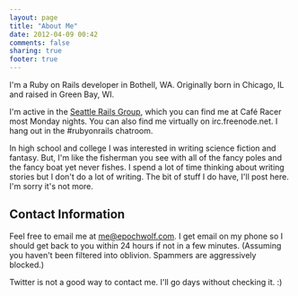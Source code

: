 ```yaml
---
layout: page
title: "About Me"
date: 2012-04-09 00:42
comments: false
sharing: true
footer: true
---
```


I'm a Ruby on Rails developer in Bothell, WA. Originally born in Chicago, IL and raised in Green Bay, WI.

I'm active in the [Seattle Rails Group](http://www.meetup.com/The-Seattle-Ruby-on-Rails-Developers-Meetup-Group/), which you can find me at Café Racer most Monday nights. You can also find me virtually on irc.freenode.net. I hang out in the #rubyonrails chatroom. 

In high school and college I was interested in writing science fiction and fantasy. But, I'm like the fisherman you see with all of the fancy poles and the fancy boat yet never fishes. I spend a lot of time thinking about writing stories but I don't do a lot of writing. The bit of stuff I do have, I'll post here. I'm sorry it's not more. 

## Contact Information

Feel free to email me at [me@epochwolf.com](mailto:me@epochwolf.com). I get email on my phone so I should get back to you within 24 hours if not in a few minutes. (Assuming you haven't been filtered into oblivion. Spammers are aggressively blocked.)

Twitter is not a good way to contact me. I'll go days without checking it. :)